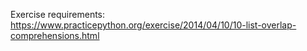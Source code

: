 Exercise requirements: https://www.practicepython.org/exercise/2014/04/10/10-list-overlap-comprehensions.html
